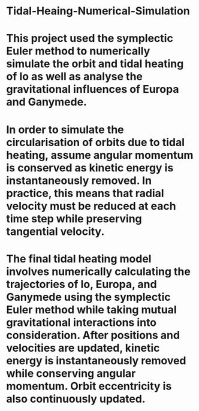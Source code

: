 # Tidal-Heaing-Numerical-Simulation

# This project used the symplectic Euler method to numerically simulate the orbit and tidal heating of Io as well as analyse the gravitational influences of Europa and Ganymede.

# In order to simulate the circularisation of orbits due to tidal heating, assume angular momentum is conserved as kinetic energy is instantaneously removed.  In practice, this means that radial velocity must be reduced at each time step while preserving tangential velocity.

# The final tidal heating  model  involves  numerically  calculating  the  trajectories  of  Io,  Europa,  and  Ganymede using the symplectic Euler method while taking mutual gravitational interactions into consideration.  After positions and velocities are updated, kinetic energy is instantaneously removed while conserving angular momentum. Orbit eccentricity is also continuously updated. 
